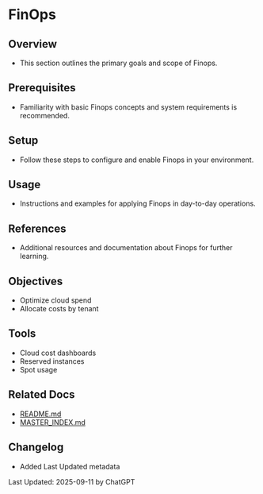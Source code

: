# FinOps

## Overview
- This section outlines the primary goals and scope of Finops.

## Prerequisites
- Familiarity with basic Finops concepts and system requirements is recommended.

## Setup
- Follow these steps to configure and enable Finops in your environment.

## Usage
- Instructions and examples for applying Finops in day-to-day operations.

## References
- Additional resources and documentation about Finops for further learning.


## Objectives
- Optimize cloud spend
- Allocate costs by tenant

## Tools
- Cloud cost dashboards
- Reserved instances
- Spot usage

## Related Docs
- [README.md](README.md)
- [MASTER_INDEX.md](MASTER_INDEX.md)


## Changelog
- Added Last Updated metadata

Last Updated: 2025-09-11 by ChatGPT
